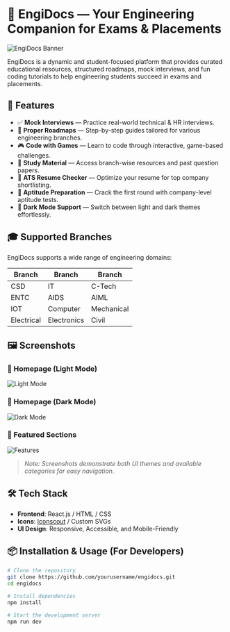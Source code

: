 # 🚀 EngiDocs — Your Engineering Companion for Exams & Placements

![EngiDocs Banner](https://your-image-hosting-link/banner.png) <!-- Optional: Replace with hosted screenshot -->

EngiDocs is a dynamic and student-focused platform that provides curated educational resources, structured roadmaps, mock interviews, and fun coding tutorials to help engineering students succeed in exams and placements.

## 🌟 Features

- ✅ **Mock Interviews** — Practice real-world technical & HR interviews.
- 📘 **Proper Roadmaps** — Step-by-step guides tailored for various engineering branches.
- 🎮 **Code with Games** — Learn to code through interactive, game-based challenges.
- 📂 **Study Material** — Access branch-wise resources and past question papers.
- 🧠 **ATS Resume Checker** — Optimize your resume for top company shortlisting.
- 🧮 **Aptitude Preparation** — Crack the first round with company-level aptitude tests.
- 🌙 **Dark Mode Support** — Switch between light and dark themes effortlessly.

## 🎓 Supported Branches

EngiDocs supports a wide range of engineering domains:

| Branch | Branch | Branch |
|--------|--------|--------|
| CSD | IT | C-Tech |
| ENTC | AIDS | AIML |
| IOT | Computer | Mechanical |
| Electrical | Electronics | Civil |

## 🖼️ Screenshots

### 🔸 Homepage (Light Mode)
![Light Mode](https://Pratikkamble123.github.io/engidocs/imag/light.png)

### 🔸 Homepage (Dark Mode)
![Dark Mode](https://your-image-hosting-link/dark-mode.png)

### 🔸 Featured Sections
![Features](https://your-image-hosting-link/featured.png)

> *Note: Screenshots demonstrate both UI themes and available categories for easy navigation.*

## 🛠️ Tech Stack

- **Frontend**: React.js / HTML / CSS
- **Icons**: [Iconscout](https://iconscout.com/) / Custom SVGs
- **UI Design**: Responsive, Accessible, and Mobile-Friendly

## 📦 Installation & Usage (For Developers)

```bash
# Clone the repository
git clone https://github.com/yourusername/engidocs.git
cd engidocs

# Install dependencies
npm install

# Start the development server
npm run dev
